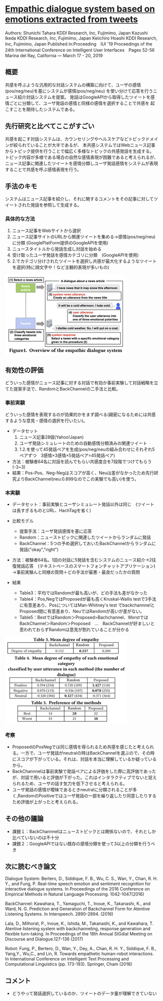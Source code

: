# [Empathic dialogue system based on emotions extracted from tweets](https://dl.acm.org/citation.cfm?id=3302281)
Authors:	Shunichi Tahara	KDDI Research, Inc, Fujimimo, Japan
Kazushi Ikeda	KDDI Research, Inc, Fujimimo, Japan
Keiichiro Hoashi	KDDI Research, Inc, Fujimimo, Japan
Published in:Proceeding　IUI '19 Proceedings of the 24th International Conference on Intelligent User Interfaces　Pages 52-56 
Marina del Ray, California — March 17 - 20, 2019 

## 概要
共感を呼ぶような汎用的な対話システムの構築に向けて、ユーザの感情(pos/neg/neu)を基にシステムが感情(pos/neg/neu)
を使い分けて応答を行うニュース紹介対話システムを提案。
発話はGoogleAPIから取得したツイートを感情ごとに分類して、ユーザ発話の感情と同様の感情を選択することで共感を
起こすことを期待したシステムである。

## 先行研究と比べてここがすごい
共感を起こす対話システムは、カウンセリングやヘルスケアなどトピックドメインが絞られていることが大半であるが、
本共感システムではWebニュース記事からトピック提供を行うことで幅広く多様なトピックの共感発話を生成する。
トピック内容が多様である場合の自然な感情表現が困難であると考えられるが、
ニュース記事に関連したツイートを感情分類しユーザ発話感情をシステムが表現することで共感を呼ぶ感情表現を行う。

## 手法のキモ
システムはニュース記事を紹介し、それに関するコメントをその記事に対してツイートされた発話を参照して生成する。

### 具体的な方法
1. ニュース記事をWebサイトから選択
2. ニュース記事サイトのURLから関連ツイートを集める->感情(pos/neg/neu)に分類 (GooglePlatForm提供のGoogleAPIを使用)
3. ニュースタイトルから発話生成し対話を始める
4. 受け取ったユーザ発話を感情カテゴリに分類　(GoogleAPIを使用)
5. 2.でカテゴリ分けされたツイートを選択し共感が最大化するようなツイートを選択(特に顔文字や！など主観的表現が多いもの)
<img src="https://github.com/AsaiSara/Scholar/blob/picture/EmotionalSystem/DialogueSystem/Empathic_Dialogue_System_system.png"  width="400px">

## 有効性の評価
どういった感情がニュース記事に対する対話で有効か事前実験して対話戦略を立てた提案手法で、RandomとBackChannelの二手法と比較。

### 事前実験
どういった感情を表現するのが効果的かをまず調べる(親密になるためには共感するような意見・感情の選択を行いたい)。
* データセット
  1. ニュース記事28個(Yahoo!Japan)
  2. ユーザ発話シミュレートのための自動感情分類済みの関連ツイート
  3. 1.2.を使って45発話ペアを生成(pos/neg/neuの組み合わせにそれぞれ5ペアずつ　3感情×3感情×5発話ペア=45発話ペア)
* 方法：被験者64名に対話を読んでもらい共感度合を7段階でつけてもらう(-3~3)
* 結果：Pos-Pos、Neg-Negはスコアが高く、Neuは差がなかったため先行研究よりBackChannel(neu:0.899なのでこの実験でも高い)を使う。

### 本実験
* データセット：事前実験とユーザシミュレート発話以外は同じ　(ツイートは長すぎるものとURL、HachTagを省く)
* 比較モデル
  * 提案手法：ユーザ発話感情を基に応答
  * Random：ニューストピックに関連したツイートからランダムに発話
  * BackChannel：5つの予め選択しておいたBackChannelからランダムに発話("okay","right")
* 方法：被験者64名。1回の対話に5発話を含むシステムのニュース紹介->2往復発話応答　(テキストベースのスマートフォンチャットアプリケーション)
->事前実験んと同様の質問＋どの手法が最悪・最良だったかの質問
  
* 結果
  * Table3：平均ではRandomが最も高いが、どの手法も差がなかった
  * Table4：Pos,NegではProposedが最も高くKruskal-Wallis testで3手法に有意差あり、PosについてはMan-Whitney's test でbackchannnelとProposed間に有意差あり、NeuではRandomが高いが差がない。
  * Table5：BestではRandom＞Proposed>Bachchannel、WorstではBackChannel＞Random＞Proposed　…　BackChannelが好ましいと思われておらずRandomは意見が割れていることが分かる
<img src="https://github.com/AsaiSara/Scholar/blob/picture/EmotionalSystem/DialogueSystem/Empathic_Dialogue_System_eval1.png"  width="400px">

### 考察
* ProposedのPosNegでは同じ感情を得られるため共感を感じたと考えられる。一方で、ユーザ発話がneutralの時はBackChannelを選ぶので、その時にスコアが下がっている。それは、対話を本当に理解しているか疑っているから。
* BackChannnelは事前実験で発話ペアによる評価をした際に高評価であったが、対話で用いると評価が下がった。これはインタラクティブでないと捉えられるため、ユーザの話す気力を低下させると考えられる。
* ユーザ発話の感情が曖昧であるときneutralに分類されることが多く,RandomのPositiveではユーザ発話の一部を繰り返したり同意したりするため評価が上がったと考えられる。

## その他の議論
* 課題１：BackChannnelはニューストピックとは関係ないので、それとしか比べていないのは不十分
* 課題２：GoogleAPIではない既存の感情分類を使って3以上の分類を行うべき

## 次に読むべき論文
Dialogue System:
Bertero, D., Siddique, F. B., Wu, C. S., Wan, Y., Chan, R. H. Y., and Fung, P.
Real-time speech emotion and sentiment recognition for interactive dialogue
systems. In Proceedings of the 2016 Conference on Empirical Methods in
Natural Language Processing. 1042-1047(2016)


BackChannel:
Kawahara, T., Yamaguchi, T., Inoue, K., Takanashi, K., and Ward, N. G.
Prediction and Generation of Backchannel Form for Atentive Listening
Systems. In Interspeech. 2890-2894. (2016)

Lala, D., Milhorat, P., Inoue, K., Ishida, M., Takanashi, K., and Kawahara, T.
Atentive listening system with backchanneling, response generation and
flexible turn-taking. In Proceedings of the 18th Annual SIGdial Meeting on
Discourse and Dialogue.127-136 (2017)

Robot:
Fung, P., Bertero, D., Wan, Y., Dey, A., Chan, R. H. Y., Siddique, F. B., Yang,Y.,
Wu,C., and Lin, R. Towards empathetic human-robot interactions. In
International Conference on Intelligent Text Processing and Computational
Linguistics (pp. 173-193). Springer, Cham (2016)



## コメント
* どうやって発話選択しているのか、ツイートのデータ量が理解できていない
